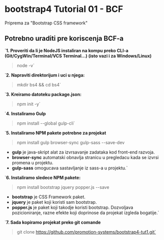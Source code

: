 # bootstrap4 Tutorial 01 - BCF

Priprema za "Bootstrap CSS framework"

## Potrebno uraditi pre koriscenja BCF-a

`**1. Proveriti da li je NodeJS instaliran na kompu preko CLI-a (Git/CygWin/Terminal/VCS Terminal...) (isto vazi i za Windows/Linux)**

> node -v`

`**2. Napraviti direktorijum i uci u njega:**

> mkdir bs4 && cd bs4`

`**3. Kreiramo datoteku package.json:**

> npm init -y`

`**4. Instaliramo Gulp**

> npm install --global gulp-cli`

`**5. Instaliramo NPM pakete potrebne za projekat**

> npm install gulp browser-sync gulp-sass --save-dev

* **gulp** je java-skript alat za izvrsavanje zadataka kod front-end razvoja.
* **browser-sync** automatski obnavlja stranicu u pregledacu kada se izvrsi promena u projektu.
* **gulp-sass** omogucava sastavljanje iz sass-a u projektu.`

`**6. Instaliramo sledece NPM pakete:**

> npm install bootstrap jquery popper.js --save

* **bootstrap** je CSS Framework paket.
* **jquery** je paket koji koristi sam bootstrap.
* **popper.js** je paket koji takodje koristi bootstrap. Dozvoljava pozicioniranje, razne efekte koji doprinose da projekat izgleda bogatije.`

`**7. Sada kopiramo projekat preko git comande**

> git clone https://github.com/promotion-systems/bootstrap4-tut1.git`



